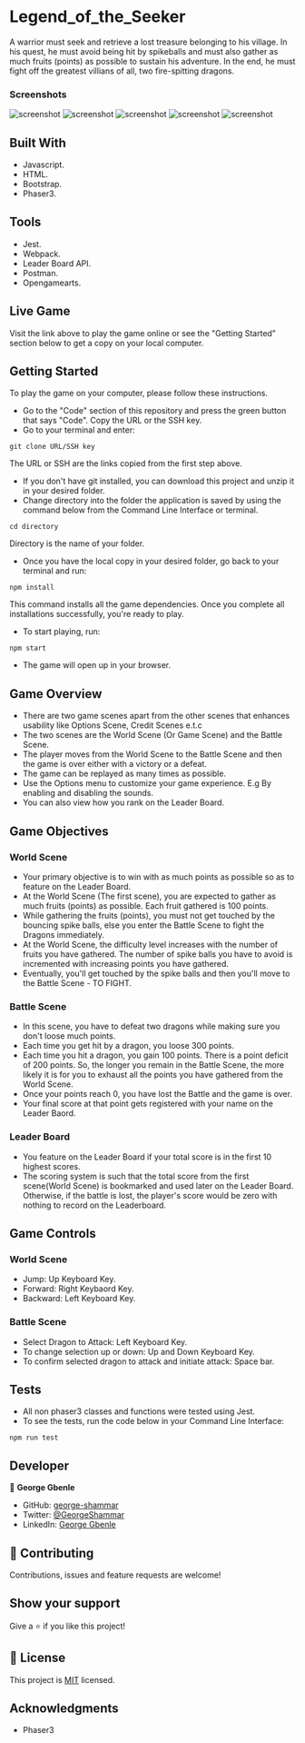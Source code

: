 # Legend_of_the_Seeker
A warrior must seek and retrieve a lost treasure belonging to his village. In his quest, he must avoid being hit by spikeballs and must also gather as much fruits (points) as possible to sustain his adventure. In the end, he must fight off the greatest villians of all, two fire-spitting dragons.

### Screenshots
![screenshot](./menu.png)
![screenshot](./world.png)
![screenshot](./battle.png)
![screenshot](./gameover.png)
![screenshot](./instructions.png)

## Built With
- Javascript.
- HTML.
- Bootstrap.
- Phaser3.

## Tools
- Jest.
- Webpack.
- Leader Board API.
- Postman.
- Opengamearts.

## Live Game


Visit the link above to play the game online or see the "Getting Started" section below to get a copy on your local computer.

## Getting Started

To play the game on your computer, please follow these instructions.

- Go to the "Code" section of this repository and press the green button that says "Code". Copy the URL or the SSH key.
- Go to your terminal and enter:
```
git clone URL/SSH key
```

The URL or SSH are the links copied from the first step above.

- If you don't have git installed, you can download this project and unzip it in your desired folder.
- Change directory into the folder the application is saved by using the command below from the Command Line Interface or terminal.
```
cd directory
```
Directory is the name of your folder.

- Once you have the local copy in your desired folder, go back to your terminal and run:
```
npm install
```
This command installs all the game dependencies. Once you complete all installations successfully, you're ready to play.

- To start playing, run:
```
npm start
```
- The game will open up in your browser.

## Game Overview

- There are two game scenes apart from the other scenes that enhances usability like Options Scene, Credit Scenes e.t.c
- The two scenes are the World Scene (Or Game Scene) and the Battle Scene.
- The player moves from the World Scene to the Battle Scene and then the game is over either with a victory or a defeat.
- The game can be replayed as many times as possible.
- Use the Options menu to customize your game experience. E.g By enabling and disabling the sounds.
- You can also view how you rank on the Leader Board.

## Game Objectives

### World Scene
- Your primary objective is to win with as much points as possible so as to feature on the Leader Board.
- At the World Scene (The first scene), you are expected to gather as much fruits (points) as possible. Each fruit gathered is 100 points.
- While gathering the fruits (points), you must not get touched by the bouncing spike balls, else you enter the Battle Scene to fight the Dragons immediately.
- At the World Scene, the difficulty level increases with the number of fruits you have gathered. The number of spike balls you have to avoid is incremented with increasing points you have gathered.
- Eventually, you'll get touched by the spike balls and then you'll move to the Battle Scene - TO FIGHT.

### Battle Scene
- In this scene, you have to defeat two dragons while making sure you don't loose much points.
- Each time you get hit by a dragon, you loose 300 points.
- Each time you hit a dragon, you gain 100 points. There is a point deficit of 200 points. So, the longer you remain in the Battle Scene, the more likely it is for you to exhaust all the points you have gathered from the World Scene.
- Once your points reach 0, you have lost the Battle and the game is over.
- Your final score at that point gets registered with your name on the Leader Baord.

### Leader Board
- You feature on the Leader Board if your total score is in the first 10 highest scores.
- The scoring system is such that the total score from the first scene(World Scene) is bookmarked and used later on the Leader Board. Otherwise, if the battle is lost, the player's score would be zero with nothing to record on the Leaderboard.

## Game Controls

### World Scene
- Jump: Up Keyboard Key.
- Forward: Right Keybaord Key.
- Backward: Left Keyboard Key.

### Battle Scene
- Select Dragon to Attack: Left Keyboard Key.
- To change selection up or down: Up and Down Keyboard Key.
- To confirm selected dragon to attack and initiate attack: Space bar.

## Tests
- All non phaser3 classes and functions were tested using Jest.
- To see the tests, run the code below in your Command Line Interface:
```
npm run test
```
## Developer

👤 **George Gbenle**

- GitHub: [george-shammar](https://github.com/george-shammar)
- Twitter: [@GeorgeShammar](https://twitter.com/GeorgeShammar)
- LinkedIn: [George Gbenle](https://www.linkedin.com/in/georgegbenle/)


## 🤝 Contributing

Contributions, issues and feature requests are welcome!


## Show your support

Give a ⭐️ if you like this project!


## 📝 License

This project is [MIT](LICENSE) licensed.

## Acknowledgments
- Phaser3
